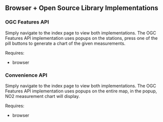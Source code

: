 ## Browser + Open Source Library Implementations

### OGC Features API

Simply navigate to the index page to view both implementations. The OGC Features API implementation uses popups on the
stations, press one of the pill buttons to generate a chart of the given measurements.

Requires:

- browser

### Convenience API

Simply navigate to the index page to view both implementations. The OGC Features API implementation uses popups on the
entire map, in the popup, NO2 measurement chart will display.


Requires:

- browser